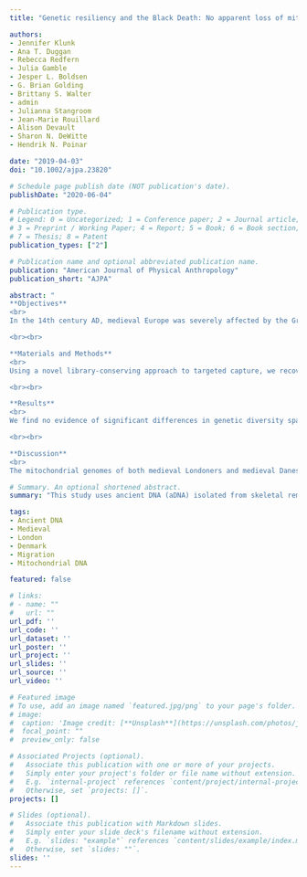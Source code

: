 ```yaml
---
title: "Genetic resiliency and the Black Death: No apparent loss of mitogenomic diversity due to the Black Death in medieval London and Denmark"

authors:
- Jennifer Klunk
- Ana T. Duggan
- Rebecca Redfern
- Julia Gamble
- Jesper L. Boldsen
- G. Brian Golding
- Brittany S. Walter  
- admin  
- Julianna Stangroom  
- Jean‐Marie Rouillard  
- Alison Devault  
- Sharon N. DeWitte  
- Hendrik N. Poinar

date: "2019-04-03"
doi: "10.1002/ajpa.23820"

# Schedule page publish date (NOT publication's date).
publishDate: "2020-06-04"

# Publication type.
# Legend: 0 = Uncategorized; 1 = Conference paper; 2 = Journal article;
# 3 = Preprint / Working Paper; 4 = Report; 5 = Book; 6 = Book section;
# 7 = Thesis; 8 = Patent
publication_types: ["2"]

# Publication name and optional abbreviated publication name.
publication: "American Journal of Physical Anthropology"
publication_short: "AJPA"

abstract: "
**Objectives**
<br>
In the 14th century AD, medieval Europe was severely affected by the Great European Famine as well as repeated bouts of disease, including the Black Death, causing major demographic shifts. This high volatility led to increased mobility and migration due to new labor and economic opportunities, as evidenced by documentary and stable isotope data. This study uses ancient DNA (aDNA) isolated from skeletal remains to examine whether evidence for large‐scale population movement can be gleaned from the complete mitochondrial genomes of 264 medieval individuals from England (London) and Denmark.

<br><br>

**Materials and Methods**
<br>
Using a novel library‐conserving approach to targeted capture, we recovered 264 full mitochondrial genomes from the petrous portion of the temporal bones and teeth and compared genetic diversity across the medieval period within and between English (London) and Danish populations and with contemporary populations through population pairwise ΦST analysis.

<br><br>

**Results**
<br>
We find no evidence of significant differences in genetic diversity spatially or temporally in our dataset, yet there is a high degree of haplotype diversity in our medieval samples with little exact sequence sharing.

<br><br>

**Discussion**
<br>
The mitochondrial genomes of both medieval Londoners and medieval Danes suggest high mitochondrial diversity before, during and after the Black Death. While our mitochondrial genomic data lack geographically correlated signals, these data could be the result of high, continual female migration before and after the Black Death or may simply indicate a large female effective population size unaffected by the upheaval of the medieval period. Either scenario suggests a genetic resiliency in areas of northwestern medieval Europe."

# Summary. An optional shortened abstract.
summary: "This study uses ancient DNA (aDNA) isolated from skeletal remains to examine whether evidence for large‐scale population movement can be gleaned from the complete mitochondrial genomes of 264 medieval individuals from England (London) and Denmark."

tags:
- Ancient DNA
- Medieval
- London
- Denmark
- Migration
- Mitochondrial DNA

featured: false

# links:
# - name: ""
#   url: ""
url_pdf: ''
url_code: ''
url_dataset: ''
url_poster: ''
url_project: ''
url_slides: ''
url_source: ''
url_video: ''

# Featured image
# To use, add an image named `featured.jpg/png` to your page's folder.
# image:
#  caption: 'Image credit: [**Unsplash**](https://unsplash.com/photos/jdD8gXaTZsc)'
#  focal_point: ""
#  preview_only: false

# Associated Projects (optional).
#   Associate this publication with one or more of your projects.
#   Simply enter your project's folder or file name without extension.
#   E.g. `internal-project` references `content/project/internal-project/index.md`.
#   Otherwise, set `projects: []`.
projects: []

# Slides (optional).
#   Associate this publication with Markdown slides.
#   Simply enter your slide deck's filename without extension.
#   E.g. `slides: "example"` references `content/slides/example/index.md`.
#   Otherwise, set `slides: ""`.
slides: ''
---
```


